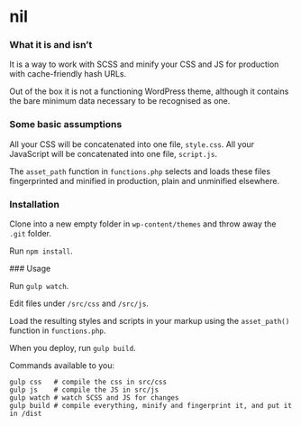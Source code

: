 # nil

### What it is and isn’t

It is a way to work with SCSS and minify your CSS and JS for production with
cache-friendly hash URLs.

Out of the box it is not a functioning WordPress theme, although it contains the
bare minimum data necessary to be recognised as one.

### Some basic assumptions

All your CSS will be concatenated into one file, `style.css`.
All your JavaScript will be concatenated into one file, `script.js`.

The `asset_path` function in `functions.php` selects and loads these files
fingerprinted and minified in production, plain and unminified elsewhere.

### Installation

Clone into a new empty folder in `wp-content/themes` and throw away the `.git` folder.

Run `npm install`.

### Usage

Run `gulp watch`.

Edit files under `/src/css` and `/src/js`.

Load the resulting styles and scripts in your markup using the `asset_path()` function
in `functions.php`.

When you deploy, run `gulp build`.

Commands available to you:

```
gulp css   # compile the css in src/css
gulp js    # compile the JS in src/js
gulp watch # watch SCSS and JS for changes
gulp build # compile everything, minify and fingerprint it, and put it in /dist

```
